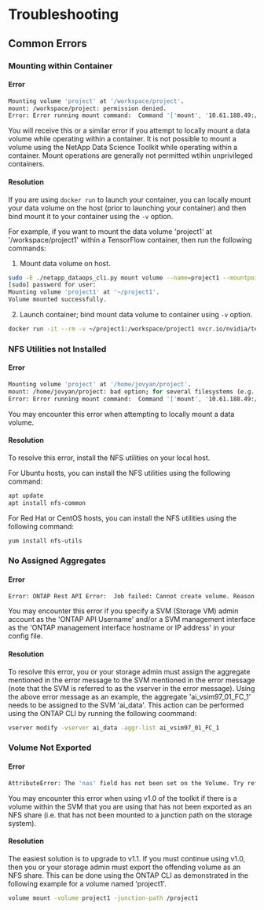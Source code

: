 # Troubleshooting

## Common Errors

### Mounting within Container

#### Error

```sh
Mounting volume 'project' at '/workspace/project'.
mount: /workspace/project: permission denied.
Error: Error running mount command:  Command '['mount', '10.61.188.49:/project', '/workspace/project']' returned non-zero exit status 32.
```

You will receive this or a similar error if you attempt to locally mount a data volume while operating within a container. It is not possible to mount a volume using the NetApp Data Science Toolkit while operating within a container. Mount operations are generally not permitted wtihin unprivileged containers.

#### Resolution

If you are using `docker run` to launch your container, you can locally mount your data volume on the host (prior to launching your container) and then bind mount it to your container using the `-v` option.

For example, if you want to mount the data volume 'project1' at '/workspace/project1' within a TensorFlow container, then run the following commands:

1. Mount data volume on host.

```sh
sudo -E ./netapp_dataops_cli.py mount volume --name=project1 --mountpoint=~/project1
[sudo] password for user:
Mounting volume 'project1' at '~/project1'.
Volume mounted successfully.
```

2. Launch container; bind mount data volume to container using `-v` option.

```sh
docker run -it --rm -v ~/project1:/workspace/project1 nvcr.io/nvidia/tensorflow:20.11-tf2-py3
```

### NFS Utilities not Installed

#### Error

```sh
Mounting volume 'project' at '/home/jovyan/project'.
mount: /home/jovyan/project: bad option; for several filesystems (e.g. nfs, cifs) you might need a /sbin/mount.<type> helper program.
Error: Error running mount command:  Command '['mount', '10.61.188.49:/project', '/home/jovyan/project']' returned non-zero exit status 32.
```

You may encounter this error when attempting to locally mount a data volume.

#### Resolution

To resolve this error, install the NFS utilities on your local host.

For Ubuntu hosts, you can install the NFS utilities using the following command:

```sh
apt update
apt install nfs-common
```

For Red Hat or CentOS hosts, you can install the NFS utilities using the following command:

```sh
yum install nfs-utils
```

### No Assigned Aggregates

#### Error

```sh
Error: ONTAP Rest API Error:  Job failed: Cannot create volume. Reason: aggregate ai_vsim97_01_FC_1 is not in aggr-list of Vserver ai_data.
```

You may encounter this error if you specify a SVM (Storage VM) admin account as the 'ONTAP API Username' and/or a SVM management interface as the 'ONTAP management interface hostname or IP address' in your config file.

#### Resolution

To resolve this error, you or your storage admin must assign the aggregate mentioned in the error message to the SVM mentioned in the error message (note that the SVM is referred to as the vserver in the error message). Using the above error message as an example, the aggregate 'ai_vsim97_01_FC_1' needs to be assigned to the SVM 'ai_data'. This action can be performed using the ONTAP CLI by running the following coommand:

```sh
vserver modify -vserver ai_data -aggr-list ai_vsim97_01_FC_1
```

### Volume Not Exported

#### Error

```sh
AttributeError: The 'nas' field has not been set on the Volume. Try refreshing the object by calling get().
```

You may encounter this error when using v1.0 of the toolkit if there is a volume within the SVM that you are using that has not been exported as an NFS share (i.e. that has not been mounted to a junction path on the storage system). 

#### Resolution

The easiest solution is to upgrade to v1.1. If you must continue using v1.0, then you or your storage admin must export the offending volume as an NFS share. This can be done using the ONTAP CLI as demonstrated in the following example for a volume named 'project1'.

```sh
volume mount -volume project1 -junction-path /project1
```
